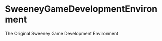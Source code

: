 SweeneyGameDevelopmentEnvironment
=================================

The Original Sweeney Game Development Environment
